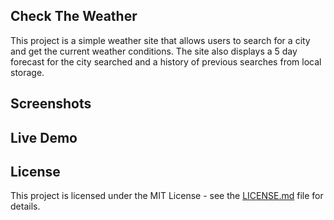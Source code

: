 ## Check The Weather
This project is a simple weather site that allows users to search for a city and get the current weather conditions. The site also displays a 5 day forecast for the city searched and a history of previous searches from local storage.


## Screenshots


## Live Demo


## License
This project is licensed under the MIT License - see the [LICENSE.md](LICENSE.md) file for details.
